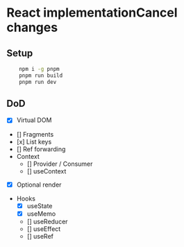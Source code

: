 # React implementationCancel changes

## Setup

```bash
    npm i -g pnpm
    pnpm run build
    pnpm run dev
```

## DoD

-   [x] Virtual DOM
-   [] Fragments
-   [х] List keys
-   [] Ref forwarding
-   Context
    -   [] Provider / Consumer
    -   [] useContext
-   [x] Optional render
-   Hooks
    -   [x] useState
    -   [x] useMemo
    -   [] useReducer
    -   [] useEffect
    -   [] useRef
